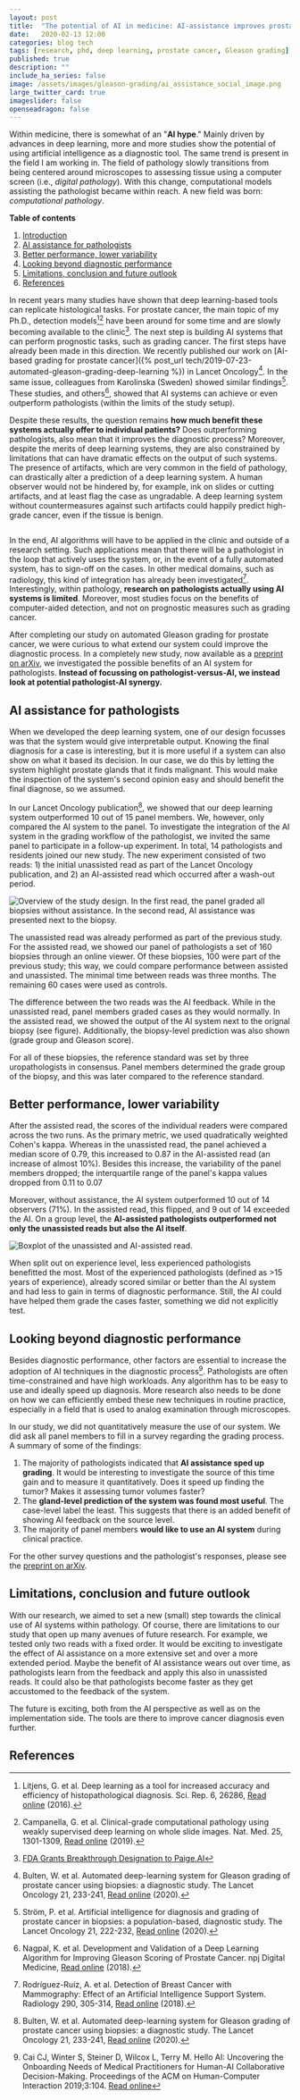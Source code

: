 ```yaml
---
layout: post
title:  "The potential of AI in medicine: AI-assistance improves prostate cancer grading"
date:   2020-02-13 12:00
categories: blog tech
tags: [research, phd, deep learning, prostate cancer, Gleason grading]
published: true
description: ""
include_ha_series: false
image: /assets/images/gleason-grading/ai_assistance_social_image.png
large_twitter_card: true
imageslider: false
openseadragon: false
---
```


<a name="introduction"></a>
Within medicine, there is somewhat of an "**AI hype**." Mainly driven by advances in deep learning, more and more studies show the potential of using artificial intelligence as a diagnostic tool. The same trend is present in the field I am working in. The field of pathology slowly transitions from being centered around microscopes to assessing tissue using a computer screen (i.e., _digital pathology_). With this change, computational models assisting the pathologist became within reach. A new field was born: _computational pathology_.


<div class="toc-container">
<b>Table of contents</b>
<ol>
<li><a href="#introduction">Introduction</a></li>
<li><a href="#ai-assistance">AI assistance for pathologists</a></li>
<li><a href="#better-performance">Better performance, lower variability</a></li>
<li><a href="#beyond-diagnostic-performance">Looking beyond diagnostic performance</a></li>
<li><a href="#discussion">Limitations, conclusion and future outlook</a></li>
<li><a href="#references">References</a></li>
</ol>
</div>

In recent years many studies have shown that deep learning-based tools can replicate histological tasks. For prostate cancer, the main topic of my Ph.D., detection models[^pca1][^pca2] have been around for some time and are slowly becoming available to the clinic[^paige]. The next step is building AI systems that can perform prognostic tasks, such as grading cancer. The first steps have already been made in this direction. We recently published our work on [AI-based grading for prostate cancer]({% post_url tech/2019-07-23-automated-gleason-grading-deep-learning %}) in Lancet Oncology[^gl1]. In the same issue, colleagues from Karolinska (Sweden) showed similar findings[^gl2]. These studies, and others[^gl3], showed that AI systems can achieve or even outperform pathologists (within the limits of the study setup).

Despite these results, the question remains **how much benefit these systems actually offer to individual patients?** Does outperforming pathologists, also mean that it improves the diagnostic process? Moreover, despite the merits of deep learning systems, they are also constrained by limitations that can have dramatic effects on the output of such systems. The presence of artifacts, which are very common in the field of pathology, can drastically alter a prediction of a deep learning system. A human observer would not be hindered by, for example, ink on slides or cutting artifacts, and at least flag the case as ungradable. A deep learning system without countermeasures against such artifacts could happily predict high-grade cancer, even if the tissue is benign.

<img data-src="/assets/images/gleason-grading/gleason_grading_ai_assistance_project_overview.png"  style="max-width: 100%;" class="lazyload" alt="">

In the end, AI algorithms will have to be applied in the clinic and outside of a research setting. Such applications mean that there will be a pathologist in the loop that actively uses the system, or, in the event of a fully automated system, has to sign-off on the cases. In other medical domains, such as radiology, this kind of integration has already been investigated[^rad1]. Interestingly, within pathology, **research on pathologists actually using AI systems is limited**. Moreover, most studies focus on the benefits of computer-aided detection, and not on prognostic measures such as grading cancer.

After completing our study on automated Gleason grading for prostate cancer, we were curious to what extend our system could improve the diagnostic process. In a completely new study, now available as a [preprint on arXiv](https://arxiv.org/abs/2002.04500), we investigated the possible benefits of an AI system for pathologists. **Instead of focussing on pathologist-versus-AI, we instead look at potential pathologist-AI synergy.**

<a name="ai-assistance"></a>
## AI assistance for pathologists

When we developed the deep learning system, one of our design focusses was that the system would give interpretable output. Knowing the final diagnosis for a case is interesting, but it is more useful if a system can also show on what it based its decision. In our case, we do this by letting the system highlight prostate glands that it finds malignant. This would make the inspection of the system's second opinion easy and should benefit the final diagnose, so we assumed.

In our Lancet Oncology publication[^gl1], we showed that our deep learning system outperformed 10 out of 15 panel members. We, however, only compared the AI system to the panel. To investigate the integration of the AI system in the grading workflow of the pathologist, we invited the same panel to participate in a follow-up experiment. In total, 14 pathologists and residents joined our new study. The new experiment consisted of two reads: 1) the initial unassisted read as part of the Lancet Oncology publication, and 2) an AI-assisted read which occurred after a wash-out period.

<img data-src="/assets/images/gleason-grading/ai_assistance_study_setup.png" style="max-width: 100%;" alt="Overview of the study design. In the first read, the panel graded all biopsies without assistance. In the second read, AI assistance was presented next to the biopsy." class="lazyload">

The unassisted read was already performed as part of the previous study. For the assisted read, we showed our panel of pathologists a set of 160 biopsies through an online viewer. Of these biopsies, 100 were part of the previous study; this way, we could compare performance between assisted and unassisted. The minimal time between reads was three months. The remaining 60 cases were used as controls.

The difference between the two reads was the AI feedback. While in the unassisted read, panel members graded cases as they would normally. In the assisted read, we showed the output of the AI system next to the orignal biopsy (see figure). Additionally, the biopsy-level prediction was also shown (grade group and Gleason score).

For all of these biopsies, the reference standard was set by three uropathologists in consensus. Panel members determined the grade group of the biopsy, and this was later compared to the reference standard. 

<a name="better-performance"></a>
## Better performance, lower variability

After the assisted read, the scores of the individual readers were compared across the two runs. As the primary metric, we used quadratically weighted Cohen's kappa. Whereas in the unassisted read, the panel achieved a median score of 0.79, this increased to 0.87 in the AI-assisted read (an increase of almost 10%). Besides this increase, the variability of the panel members dropped; the interquartile range of the panel's kappa values dropped from 0.11 to 0.07

Moreover, without assistance, the AI system outperformed 10 out of 14 observers (71%). In the assisted read, this flipped, and 9 out of 14 exceeded the AI. On a group level, the **AI-assisted pathologists outperformed not only the unassisted reads but also the AI itself**.

<img data-src="/assets/images/gleason-grading/gleason_observer_boxplot_webfigure.svg" class="lazyload" alt="Boxplot of the unassisted and AI-assisted read.">

When split out on experience level, less experienced pathologists benefitted the most. Most of the experienced pathologists (defined as >15 years of experience), already scored similar or better than the AI system and had less to gain in terms of diagnostic performance. Still, the AI could have helped them grade the cases faster, something we did not explicitly test.

<a name="beyond-diagnostic-performance"></a>
## Looking beyond diagnostic performance

Besides diagnostic performance, other factors are essential to increase the adoption of AI techniques in the diagnostic process[^helloai]. Pathologists are often time-constrained and have high workloads. Any algorithm has to be easy to use and ideally speed up diagnosis. More research also needs to be done on how we can efficiently embed these new techniques in routine practice, especially in a field that is used to analog examination through microscopes.

In our study, we did not quantitatively measure the use of our system. We did ask all panel members to fill in a survey regarding the grading process. A summary of some of the findings:

1. The majority of pathologists indicated that **AI assistance sped up grading**. It would be interesting to investigate the source of this time gain and to measure it quantitatively. Does it speed up finding the tumor? Makes it assessing tumor volumes faster?
2. The **gland-level prediction of the system was found most useful**. The case-level label the least. This suggests that there is an added benefit of showing AI feedback on the source level.
3. The majority of panel members **would like to use an AI system** during clinical practice.

For the other survey questions and the pathologist's responses, please see the [preprint on arXiv](https://arxiv.org/abs/2002.04500).

<a name="discussion"></a>
## Limitations, conclusion and future outlook

With our research, we aimed to set a new (small) step towards the clinical use of AI systems within pathology. Of course, there are limitations to our study that open up many avenues of future research. For example, we tested only two reads with a fixed order. It would be exciting to investigate the effect of AI assistance on a more extensive set and over a more extended period. Maybe the benefit of AI assistance wears out over time, as pathologists learn from the feedback and apply this also in unassisted reads. It could also be that pathologists become faster as they get accustomed to the feedback of the system.

The future is exciting, both from the AI perspective as well as on the implementation side. The tools are there to improve cancer diagnosis even further.

## References

[^pca1]: Litjens, G. et al. Deep learning as a tool for increased accuracy and efficiency of histopathological diagnosis. Sci. Rep. 6, 26286, [Read online](https://doi.org/10.1038/srep26286) (2016).
[^pca2]: Campanella, G. et al. Clinical-grade computational pathology using weakly supervised deep learning on whole slide images. Nat. Med. 25, 1301-1309, [Read online](https://doi.org/10.1038/s41591-019-0508-1) (2019).
[^paige]: [FDA Grants Breakthrough Designation to Paige.AI](https://www.businesswire.com/news/home/20190307005205/en/FDA-Grants-Breakthrough-Designation-Paige.AI)
[^gl1]: Bulten, W. et al. Automated deep-learning system for Gleason grading of prostate cancer using biopsies: a diagnostic study. The Lancet Oncology 21, 233-241, [Read online](https://doi.org/10.1016/S1470-2045(19)30739-9) (2020).
[^gl2]: Ström, P. et al. Artificial intelligence for diagnosis and grading of prostate cancer in biopsies: a population-based, diagnostic study. The Lancet Oncology 21, 222-232, [Read online](https://doi.org/10.1016/S1470-2045(19)30738-7) (2020).
[^gl3]: Nagpal, K. et al. Development and Validation of a Deep Learning Algorithm for Improving Gleason Scoring of Prostate Cancer. npj Digital Medicine, [Read online](https://doi.org/10.1038/s41746-019-0112-2) (2018).
[^rad1]: Rodríguez-Ruiz, A. et al. Detection of Breast Cancer with Mammography: Effect of an Artificial Intelligence Support System. Radiology 290, 305-314, [Read online](https://doi.org/10.1148/radiol.2018181371) (2018).
[^helloai]: Cai CJ, Winter S, Steiner D, Wilcox L, Terry M. Hello AI: Uncovering the Onboarding Needs of Medical Practitioners for Human-AI Collaborative Decision-Making. Proceedings of the ACM on Human-Computer Interaction 2019;3:104. [Read online](https://dl.acm.org/doi/pdf/10.1145/3359206)